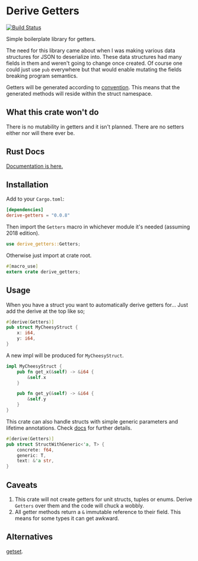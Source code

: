# Derive Getters

[![Build Status](https://travis-ci.org/kvsari/derive-getters.svg?branch=master)](https://travis-ci.org/kvsari/derive-getters)

Simple boilerplate library for getters.

The need for this library came about when I was making various data structures for JSON to deserialize into. These data structures had many fields in them and weren't going to change once created. Of course one could just use `pub` everywhere but that would enable mutating the fields breaking program semantics.

Getters will be generated according to [convention](https://github.com/rust-lang/rfcs/blob/master/text/0344-conventions-galore.md#gettersetter-apis). This means that the generated methods will reside within the struct namespace.

## What this crate won't do
There is no mutability in getters and it isn't planned. There are no setters either nor will there ever be.

## Rust Docs
[Documentation is here.](https://docs.rs/derive-getters/0.0.8)

## Installation

Add to your `Cargo.toml`:
```toml
[dependencies]
derive-getters = "0.0.8"
```

Then import the `Getters` macro in whichever module it's needed (assuming 2018 edition).
```rust
use derive_getters::Getters;

```
Otherwise just import at crate root.
```rust
#[macro_use]
extern crate derive_getters;
```

## Usage

When you have a struct you want to automatically derive getters for... Just add the derive at the top like so;
```rust
#[derive(Getters)]
pub struct MyCheesyStruct {
    x: i64,
    y: i64,
}
```

A new impl will be produced for `MyCheesyStruct`.
```rust
impl MyCheesyStruct {
    pub fn get_x(&self) -> &i64 {
        &self.x
    }

    pub fn get_y(&self) -> &i64 {
        &self.y
    }
}
```

This crate can also handle structs with simple generic parameters and lifetime annotations. Check [docs](https://docs.rs/derive-getters/0.0.8) for further details.
```rust
#[derive(Getters)]
pub struct StructWithGeneric<'a, T> {
    concrete: f64,
    generic: T,
    text: &'a str,
}
```

## Caveats
1. This crate will not create getters for unit structs, tuples or enums. Derive `Getters` over them and the code will chuck a wobbly.
2. All getter methods return a `&` immutable reference to their field. This means for some types it can get awkward.

## Alternatives
[getset](https://github.com/Hoverbear/getset).
